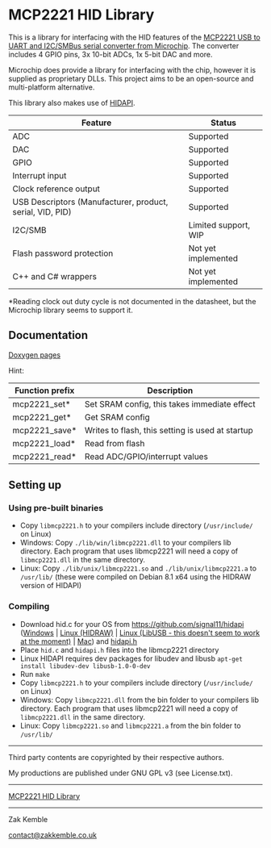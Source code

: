 # MCP2221 HID Library

This is a library for interfacing with the HID features of the [MCP2221 USB to UART and I2C/SMBus serial converter from Microchip](http://www.microchip.com/wwwproducts/Devices.aspx?product=MCP2221). The converter includes 4 GPIO pins, 3x 10-bit ADCs, 1x 5-bit DAC and more.

Microchip does provide a library for interfacing with the chip, however it is supplied as proprietary DLLs. This project aims to be an open-source and multi-platform alternative.

This library also makes use of [HIDAPI](http://www.signal11.us/oss/hidapi/).

| Feature | Status
| ------- | ------
| ADC     | Supported
| DAC     | Supported
| GPIO    | Supported
| Interrupt input        | Supported
| Clock reference output | Supported
| USB Descriptors (Manufacturer, product, serial, VID, PID) | Supported
| I2C/SMB | Limited support, WIP
| Flash password protection | Not yet implemented
| C++ and C# wrappers       | Not yet implemented

*Reading clock out duty cycle is not documented in the datasheet, but the Microchip library seems to support it.

## Documentation
[Doxygen pages](http://zkemble.github.io/libmcp2221/)

Hint:

| Function prefix | Description
| --------------- | -----------
| mcp2221_set*    | Set SRAM config, this takes immediate effect
| mcp2221_get*    | Get SRAM config
| mcp2221_save*   | Writes to flash, this setting is used at startup
| mcp2221_load*   | Read from flash
| mcp2221_read*   | Read ADC/GPIO/interrupt values

## Setting up
### Using pre-built binaries
- Copy `libmcp2221.h` to your compilers include directory (`/usr/include/` on Linux)
- Windows: Copy `./lib/win/libmcp2221.dll` to your compilers lib directory. Each program that uses libmcp2221 will need a copy of `libmcp2221.dll` in the same directory.
- Linux: Copy `./lib/unix/libmcp2221.so` and `./lib/unix/libmcp2221.a` to `/usr/lib/` (these were compiled on Debian 8.1 x64 using the HIDRAW version of HIDAPI)

### Compiling
- Download hid.c for your OS from https://github.com/signal11/hidapi ([Windows](https://raw.githubusercontent.com/signal11/hidapi/master/windows/hid.c) | [Linux (HIDRAW)](https://raw.githubusercontent.com/signal11/hidapi/master/linux/hid.c) | [Linux (LibUSB - this doesn't seem to work at the moment)](https://raw.githubusercontent.com/signal11/hidapi/master/libusb/hid.c) | [Mac](https://raw.githubusercontent.com/signal11/hidapi/master/mac/hid.c)) and [hidapi.h](https://raw.githubusercontent.com/signal11/hidapi/master/hidapi/hidapi.h)
- Place `hid.c` and `hidapi.h` files into the libmcp2221 directory
- Linux HIDAPI requires dev packages for libudev and libusb `apt-get install libudev-dev libusb-1.0-0-dev`
- Run `make`
- Copy `libmcp2221.h` to your compilers include directory (`/usr/include/` on Linux)
- Windows: Copy `libmcp2221.dll` from the bin folder to your compilers lib directory. Each program that uses libmcp2221 will need a copy of `libmcp2221.dll` in the same directory.
- Linux: Copy `libmcp2221.so` and `libmcp2221.a` from the bin folder to `/usr/lib/`

--------

Third party contents are copyrighted by their respective authors.

My productions are published under GNU GPL v3 (see License.txt).

--------

[MCP2221 HID Library](http://blog.zakkemble.co.uk/mcp2221-hid-library/)

--------

Zak Kemble

contact@zakkemble.co.uk

